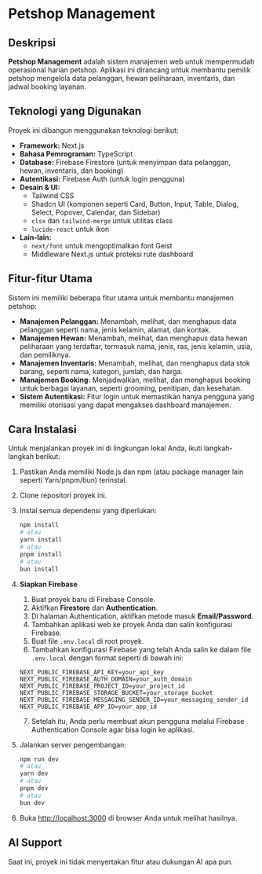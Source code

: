 # Petshop Management

## Deskripsi

**Petshop Management** adalah sistem manajemen web untuk mempermudah operasional harian petshop. Aplikasi ini dirancang untuk membantu pemilik petshop mengelola data pelanggan, hewan peliharaan, inventaris, dan jadwal booking layanan.

## Teknologi yang Digunakan

Proyek ini dibangun menggunakan teknologi berikut:

* **Framework:** Next.js
* **Bahasa Pemrograman:** TypeScript
* **Database:** Firebase Firestore (untuk menyimpan data pelanggan, hewan, inventaris, dan booking)
* **Autentikasi:** Firebase Auth (untuk login pengguna)
* **Desain & UI:**
    * Tailwind CSS
    * Shadcn UI (komponen seperti Card, Button, Input, Table, Dialog, Select, Popover, Calendar, dan Sidebar)
    * `clsx` dan `tailwind-merge` untuk utilitas class
    * `lucide-react` untuk ikon
* **Lain-lain:**
    * `next/font` untuk mengoptimalkan font Geist
    * Middleware Next.js untuk proteksi rute dashboard

## Fitur-fitur Utama

Sistem ini memiliki beberapa fitur utama untuk membantu manajemen petshop:

* **Manajemen Pelanggan:** Menambah, melihat, dan menghapus data pelanggan seperti nama, jenis kelamin, alamat, dan kontak.
* **Manajemen Hewan:** Menambah, melihat, dan menghapus data hewan peliharaan yang terdaftar, termasuk nama, jenis, ras, jenis kelamin, usia, dan pemiliknya.
* **Manajemen Inventaris:** Menambah, melihat, dan menghapus data stok barang, seperti nama, kategori, jumlah, dan harga.
* **Manajemen Booking:** Menjadwalkan, melihat, dan menghapus booking untuk berbagai layanan, seperti grooming, penitipan, dan kesehatan.
* **Sistem Autentikasi:** Fitur login untuk memastikan hanya pengguna yang memiliki otorisasi yang dapat mengakses dashboard manajemen.

## Cara Instalasi

Untuk menjalankan proyek ini di lingkungan lokal Anda, ikuti langkah-langkah berikut:

1.  Pastikan Anda memiliki Node.js dan npm (atau package manager lain seperti Yarn/pnpm/bun) terinstal.
2.  Clone repositori proyek ini.
3.  Instal semua dependensi yang diperlukan:

    ```bash
    npm install
    # atau
    yarn install
    # atau
    pnpm install
    # atau
    bun install
    ```

4.  **Siapkan Firebase**
    1.  Buat proyek baru di Firebase Console.
    2.  Aktifkan **Firestore** dan **Authentication**.
    3.  Di halaman Authentication, aktifkan metode masuk **Email/Password**.
    4.  Tambahkan aplikasi web ke proyek Anda dan salin konfigurasi Firebase.
    5.  Buat file `.env.local` di root proyek.
    6.  Tambahkan konfigurasi Firebase yang telah Anda salin ke dalam file `.env.local` dengan format seperti di bawah ini:
    ```
    NEXT_PUBLIC_FIREBASE_API_KEY=your_api_key
    NEXT_PUBLIC_FIREBASE_AUTH_DOMAIN=your_auth_domain
    NEXT_PUBLIC_FIREBASE_PROJECT_ID=your_project_id
    NEXT_PUBLIC_FIREBASE_STORAGE_BUCKET=your_storage_bucket
    NEXT_PUBLIC_FIREBASE_MESSAGING_SENDER_ID=your_messaging_sender_id
    NEXT_PUBLIC_FIREBASE_APP_ID=your_app_id
    ```
    7.  Setelah itu, Anda perlu membuat akun pengguna melalui Firebase Authentication Console agar bisa login ke aplikasi.

5.  Jalankan server pengembangan:

    ```bash
    npm run dev
    # atau
    yarn dev
    # atau
    pnpm dev
    # atau
    bun dev
    ```

6.  Buka [http://localhost:3000](http://localhost:3000) di browser Anda untuk melihat hasilnya.

## AI Support

Saat ini, proyek ini tidak menyertakan fitur atau dukungan AI apa pun.